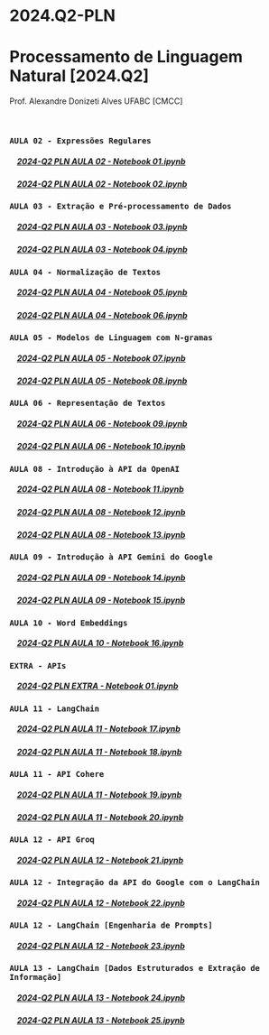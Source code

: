 # 2024.Q2-PLN

# Processamento de Linguagem Natural [2024.Q2]
Prof. Alexandre Donizeti Alves
UFABC [CMCC]

<br>

### `AULA 02 - Expressões Regulares`

##### &nbsp;&nbsp;&nbsp; [2024-Q2 PLN AULA 02 - Notebook 01.ipynb](https://github.com/adalves-ufabc/2024.Q2-PLN/blob/main/aulas/2024_Q2_PLN_AULA_02_Notebook_01.ipynb)
##### &nbsp;&nbsp;&nbsp; [2024-Q2 PLN AULA 02 - Notebook 02.ipynb](https://github.com/adalves-ufabc/2024.Q2-PLN/blob/main/aulas/2024_Q2_PLN_AULA_02_Notebook_02.ipynb)

### `AULA 03 - Extração e Pré-processamento de Dados`

##### &nbsp;&nbsp;&nbsp; [2024-Q2 PLN AULA 03 - Notebook 03.ipynb](https://github.com/adalves-ufabc/2024.Q2-PLN/blob/main/aulas/2024_Q2_PLN_AULA_03_Notebook_03.ipynb)
##### &nbsp;&nbsp;&nbsp; [2024-Q2 PLN AULA 03 - Notebook 04.ipynb](https://github.com/adalves-ufabc/2024.Q2-PLN/blob/main/aulas/2024_Q2_PLN_AULA_03_Notebook_04.ipynb)

### `AULA 04 - Normalização de Textos`

##### &nbsp;&nbsp;&nbsp; [2024-Q2 PLN AULA 04 - Notebook 05.ipynb](https://github.com/adalves-ufabc/2024.Q2-PLN/blob/main/aulas/2024_Q2_PLN_AULA_04_Notebook_05.ipynb)
##### &nbsp;&nbsp;&nbsp; [2024-Q2 PLN AULA 04 - Notebook 06.ipynb](https://github.com/adalves-ufabc/2024.Q2-PLN/blob/main/aulas/2024_Q2_PLN_AULA_04_Notebook_06.ipynb)

### `AULA 05 - Modelos de Linguagem com N-gramas`

##### &nbsp;&nbsp;&nbsp; [2024-Q2 PLN AULA 05 - Notebook 07.ipynb](https://github.com/adalves-ufabc/2024.Q2-PLN/blob/main/aulas/2024_Q2_PLN_AULA_05_Notebook_07.ipynb)
##### &nbsp;&nbsp;&nbsp; [2024-Q2 PLN AULA 05 - Notebook 08.ipynb](https://github.com/adalves-ufabc/2024.Q2-PLN/blob/main/aulas/2024_Q2_PLN_AULA_05_Notebook_08.ipynb)

### `AULA 06 - Representação de Textos`

##### &nbsp;&nbsp;&nbsp; [2024-Q2 PLN AULA 06 - Notebook 09.ipynb](https://github.com/adalves-ufabc/2024.Q2-PLN/blob/main/aulas/2024_Q2_PLN_AULA_06_Notebook_09.ipynb)
##### &nbsp;&nbsp;&nbsp; [2024-Q2 PLN AULA 06 - Notebook 10.ipynb](https://github.com/adalves-ufabc/2024.Q2-PLN/blob/main/aulas/2024_Q2_PLN_AULA_06_Notebook_10.ipynb)

### `AULA 08 - Introdução à API da OpenAI`

##### &nbsp;&nbsp;&nbsp; [2024-Q2 PLN AULA 08 - Notebook 11.ipynb](https://github.com/adalves-ufabc/2024.Q2-PLN/blob/main/aulas/2024_Q2_PLN_AULA_08_Notebook_11.ipynb)
##### &nbsp;&nbsp;&nbsp; [2024-Q2 PLN AULA 08 - Notebook 12.ipynb](https://github.com/adalves-ufabc/2024.Q2-PLN/blob/main/aulas/2024_Q2_PLN_AULA_08_Notebook_12.ipynb)
##### &nbsp;&nbsp;&nbsp; [2024-Q2 PLN AULA 08 - Notebook 13.ipynb](https://github.com/adalves-ufabc/2024.Q2-PLN/blob/main/aulas/2024_Q2_PLN_AULA_08_Notebook_13.ipynb)

### `AULA 09 - Introdução à API Gemini do Google`

##### &nbsp;&nbsp;&nbsp; [2024-Q2 PLN AULA 09 - Notebook 14.ipynb](https://github.com/adalves-ufabc/2024.Q2-PLN/blob/main/aulas/2024_Q2_PLN_AULA_09_Notebook_14.ipynb)
##### &nbsp;&nbsp;&nbsp; [2024-Q2 PLN AULA 09 - Notebook 15.ipynb](https://github.com/adalves-ufabc/2024.Q2-PLN/blob/main/aulas/2024_Q2_PLN_AULA_09_Notebook_15.ipynb)

### `AULA 10 - Word Embeddings`

##### &nbsp;&nbsp;&nbsp; [2024-Q2 PLN AULA 10 - Notebook 16.ipynb](https://github.com/adalves-ufabc/2024.Q2-PLN/blob/main/aulas/2024_Q2_PLN_AULA_10_Notebook_16.ipynb)

### `EXTRA - APIs`

##### &nbsp;&nbsp;&nbsp; [2024-Q2 PLN EXTRA - Notebook 01.ipynb](https://github.com/adalves-ufabc/2024.Q2-PLN/blob/main/aulas/2024_Q2_PLN_EXTRA_Notebook_01.ipynb)

### `AULA 11 - LangChain`

##### &nbsp;&nbsp;&nbsp; [2024-Q2 PLN AULA 11 - Notebook 17.ipynb](https://github.com/adalves-ufabc/2024.Q2-PLN/blob/main/aulas/2024_Q2_PLN_AULA_11_Notebook_17.ipynb)

##### &nbsp;&nbsp;&nbsp; [2024-Q2 PLN AULA 11 - Notebook 18.ipynb](https://github.com/adalves-ufabc/2024.Q2-PLN/blob/main/aulas/2024_Q2_PLN_AULA_11_Notebook_18.ipynb)

### `AULA 11 - API Cohere`

##### &nbsp;&nbsp;&nbsp; [2024-Q2 PLN AULA 11 - Notebook 19.ipynb](https://github.com/adalves-ufabc/2024.Q2-PLN/blob/main/aulas/2024_Q2_PLN_AULA_11_Notebook_19.ipynb)

##### &nbsp;&nbsp;&nbsp; [2024-Q2 PLN AULA 11 - Notebook 20.ipynb](https://github.com/adalves-ufabc/2024.Q2-PLN/blob/main/aulas/2024_Q2_PLN_AULA_11_Notebook_20.ipynb)

### `AULA 12 - API Groq`

##### &nbsp;&nbsp;&nbsp; [2024-Q2 PLN AULA 12 - Notebook 21.ipynb](https://github.com/adalves-ufabc/2024.Q2-PLN/blob/main/aulas/2024_Q2_PLN_AULA_12_Notebook_21.ipynb)

### `AULA 12 - Integração da API do Google com o LangChain`

##### &nbsp;&nbsp;&nbsp; [2024-Q2 PLN AULA 12 - Notebook 22.ipynb](https://github.com/adalves-ufabc/2024.Q2-PLN/blob/main/aulas/2024_Q2_PLN_AULA_12_Notebook_22.ipynb)

### `AULA 12 - LangChain [Engenharia de Prompts]`

##### &nbsp;&nbsp;&nbsp; [2024-Q2 PLN AULA 12 - Notebook 23.ipynb](https://github.com/adalves-ufabc/2024.Q2-PLN/blob/main/aulas/2024_Q2_PLN_AULA_12_Notebook_23.ipynb)

### `AULA 13 - LangChain [Dados Estruturados e Extração de Informação]`

##### &nbsp;&nbsp;&nbsp; [2024-Q2 PLN AULA 13 - Notebook 24.ipynb](https://github.com/adalves-ufabc/2024.Q2-PLN/blob/main/aulas/2024_Q2_PLN_AULA_13_Notebook_24.ipynb)

##### &nbsp;&nbsp;&nbsp; [2024-Q2 PLN AULA 13 - Notebook 25.ipynb](https://github.com/adalves-ufabc/2024.Q2-PLN/blob/main/aulas/2024_Q2_PLN_AULA_13_Notebook_25.ipynb)



